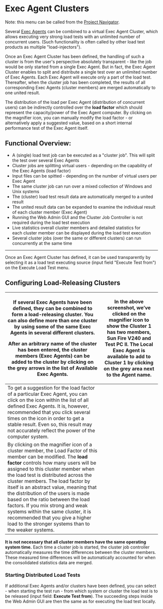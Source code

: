 # Exec Agent Clusters

Note: this menu can be called from the [Project Navigator](http://127.0.0.1:7990/dfischer/webadmininterface/htdocs/helpProjectNavigator.html).

Several [Exec Agents](http://127.0.0.1:7990/dfischer/webadmininterface/htdocs/helpExecAgentConfig.html) can be combined to a virtual Exec Agent Cluster, which allows executing very strong load tests with an unlimited number of concurrent users. (Such functionality is often called by other load test products as multiple "load-injectors").



Once an Exec Agent Cluster has been defined, the handling of such a cluster is from the user's perspective absolutely transparent - like the job would be only started from a single Exec Agent. But in fact, the Exec Agent Cluster enables to split and distribute a single test over an unlimited number of Exec Agents. Each Exec Agent will execute only a part of the load test. Thereafter, when the cluster job has been completed, the results of all corresponding Exec Agents (cluster members) are merged automatically to one united result.

The distribution of the load per Exec Agent (distribution of concurrent users) can be indirectly controlled over the **load factor** which should represent the capacity/power of the Exec Agent computer. By clicking on the magnifier icon, you can manually modify the load factor - or alternatively apply a suggested value, based on a short internal performance test of the Exec Agent itself.

## **Functional Overview:** <a href="#execagentclusters-functionaloverview" id="execagentclusters-functionaloverview"></a>



* A (single) load test job can be executed as a "cluster job". This will split the test over several Exec Agents
* Cluster jobs are splitting virtual users - depending on the capability of the Exec Agents (load factor)
* Input files can be spitted - depending on the number of virtual users per Exec Agent
* The same cluster job can run over a mixed collection of Windows and Unix systems
* The (cluster) load test result data are automatically merged to a united result
* The united result data can be expanded to examine the individual result of each cluster member (Exec Agent)
* Running the Web Admin GUI and the Cluster Job Controller is not required during the load test execution
* Live statistics overall cluster members and detailed statistics for\
  each cluster member can be displayed during the load test execution
* Several cluster jobs (over the same or different clusters) can run concurrently at the same time

***

Once an Exec Agent Cluster has defined, it can be used transparently by selecting it as a load test executing source (input field "Execute Test from") on the Execute Load Test menu.



## Configuring Load-Releasing Clusters <a href="#execagentclusters-configuringload-releasingclusters" id="execagentclusters-configuringload-releasingclusters"></a>

| <p>If several Exec Agents have been defined, they can be combined to form a load-releasing cluster. You can also define more than one cluster by using some of the same Exec Agents in several different clusters.</p><p>After an arbitrary name of the cluster has been entered, the cluster members (Exec Agents) can be added to the cluster by clicking on the grey arrows in the list of <strong>Available Exec Agents</strong>.</p>                                                                                                                              | <p></p><p>In the above screenshot, we’ve clicked on the magnifier icon to show the Cluster 1 has two members, Sun Fire V240 and Test PC II. The Local Exec Agent is available to add to Cluster 1 by clicking on the grey area next to the Agent name.</p> |
| ---------------------------------------------------------------------------------------------------------------------------------------------------------------------------------------------------------------------------------------------------------------------------------------------------------------------------------------------------------------------------------------------------------------------------------------------------------------------------------------------------------------------------------------------------------------------- | ---------------------------------------------------------------------------------------------------------------------------------------------------------------------------------------------------------------------------------------------------------- |
| To get a suggestion for the load factor of a particular Exec Agent, you can click on the icon within the list of all defined Exec Agents. It is, however, recommended that you click several times on the icon in order to get a stable result. Even so, this result may not accurately reflect the power of the computer system.                                                                                                                                                                                                                                      |                                                                                                                                                                                                                                                            |
| By clicking on the magnifier icon of a cluster member, the Load Factor of this member can be modified. The **load factor** controls how many users will be assigned to this cluster member when the load test is distributed across the cluster members. The load factor by itself is an abstract value, meaning that the distribution of the users is made based on the ratio between the load factors. If you mix strong and weak systems within the same cluster, it is recommended that you give a higher load to the stronger systems than to the weaker systems. |                                                                                                                                                                                                                                                            |

**It is not necessary that all cluster members have the same operating system time.** Each time a cluster job is started, the cluster job controller automatically measures the time differences between the cluster members. These measured time differences will be automatically accounted for when the consolidated statistics data are merged.

### Starting Distributed Load Tests <a href="#execagentclusters-startingdistributedloadtests" id="execagentclusters-startingdistributedloadtests"></a>

If additional Exec Agents and/or clusters have been defined, you can select - when starting the test run - from which system or cluster the load test is to be released (input field: **Execute Test from**). The succeeding steps inside the Web Admin GUI are then the same as for executing the load test locally.

